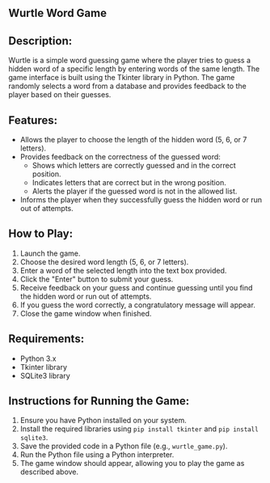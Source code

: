 ## Wurtle Word Game

## Description:
Wurtle is a simple word guessing game where the player tries to guess a hidden word of a specific length by entering words of the same length. The game interface is built using the Tkinter library in Python. The game randomly selects a word from a database and provides feedback to the player based on their guesses.

## Features:
- Allows the player to choose the length of the hidden word (5, 6, or 7 letters).
- Provides feedback on the correctness of the guessed word:
  - Shows which letters are correctly guessed and in the correct position.
  - Indicates letters that are correct but in the wrong position.
  - Alerts the player if the guessed word is not in the allowed list.
- Informs the player when they successfully guess the hidden word or run out of attempts.

## How to Play:
1. Launch the game.
2. Choose the desired word length (5, 6, or 7 letters).
3. Enter a word of the selected length into the text box provided.
4. Click the "Enter" button to submit your guess.
5. Receive feedback on your guess and continue guessing until you find the hidden word or run out of attempts.
6. If you guess the word correctly, a congratulatory message will appear.
7. Close the game window when finished.

## Requirements:
- Python 3.x
- Tkinter library
- SQLite3 library

## Instructions for Running the Game:
1. Ensure you have Python installed on your system.
2. Install the required libraries using `pip install tkinter` and `pip install sqlite3`.
3. Save the provided code in a Python file (e.g., `wurtle_game.py`).
4. Run the Python file using a Python interpreter.
5. The game window should appear, allowing you to play the game as described above.
